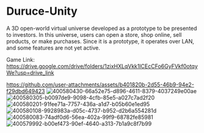 # Duruce-Unity
A 3D open-world virtual universe developed as a prototype to be presented to investors. In this universe, users can open a store, shop online, sell products, or make purchases. Since it is a prototype, it operates over LAN, and some features are not yet active.

Game Link: https://drive.google.com/drive/folders/1zixHXLqVkk1lCEcCFo6GyFVkf0otqyWe?usp=drive_link

https://github.com/user-attachments/assets/b401820b-2d55-46b9-94e2-f29dbd649423
![400580430-66a52e75-d896-4611-8379-4037249e00ae](https://github.com/user-attachments/assets/eba1b6f4-d751-4dcb-8836-4bb518cd832c)
![400580305-b0097de9-9098-4cfb-85e5-a027c7ad2f20](https://github.com/user-attachments/assets/aeb3e2bb-d912-4beb-bea2-977dfb59c90a)
![400580201-91fee71a-7757-436a-a1d7-b05b60e1ed95](https://github.com/user-attachments/assets/7d2ddf99-1e8b-48b4-bf48-42e53ec9d6fb)
![400580108-9928983a-d05c-4737-b952-d2b6a554281d](https://github.com/user-attachments/assets/0663b8f2-761e-43b2-b8dc-5604267c03ab)
![400580083-74adf0d6-56ea-402a-99f9-68782fe85981](https://github.com/user-attachments/assets/8a031cb1-20d0-4c00-b708-c856f4f50ce3)
![400579992-b00ef473-90ef-4640-a313-7b1a9c8f7b99](https://github.com/user-attachments/assets/e68b4805-b590-4585-b719-d8f0b43f3860)
